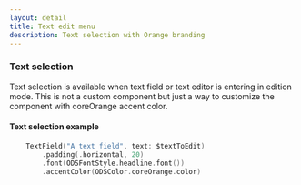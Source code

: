 ```yaml
---
layout: detail
title: Text edit menu
description: Text selection with Orange branding
---
```



### Text selection

Text selection is available when text field or text editor is entering in edition mode. This is not a custom component but just a way to customize the component with coreOrange accent color.


#### Text selection example

```swift
    TextField("A text field", text: $textToEdit)
        .padding(.horizontal, 20)
        .font(ODSFontStyle.headline.font())
        .accentColor(ODSColor.coreOrange.color)
```
